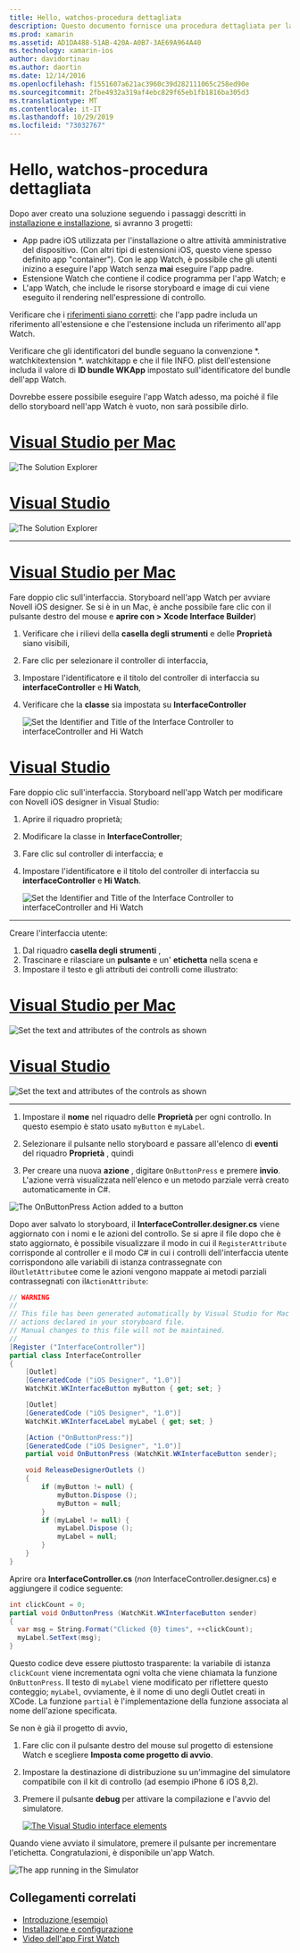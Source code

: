 ```yaml
---
title: Hello, watchos-procedura dettagliata
description: Questo documento fornisce una procedura dettagliata per la creazione di una semplice applicazione watchos con Novell. Viene descritto come lavorare sia in Visual Studio che in Visual Studio per Mac, utilizzare gli storyboard e rispondere agli eventi nel codice.
ms.prod: xamarin
ms.assetid: AD1DA488-51AB-420A-A0B7-3AE69A964A40
ms.technology: xamarin-ios
author: davidortinau
ms.author: daortin
ms.date: 12/14/2016
ms.openlocfilehash: f1551607a621ac3960c39d282111065c258ed90e
ms.sourcegitcommit: 2fbe4932a319af4ebc829f65eb1fb1816ba305d3
ms.translationtype: MT
ms.contentlocale: it-IT
ms.lasthandoff: 10/29/2019
ms.locfileid: "73032767"
---
```

# <a name="hello-watchos--walkthrough"></a>Hello, watchos-procedura dettagliata

Dopo aver creato una soluzione seguendo i passaggi descritti in [installazione e installazione](~/ios/watchos/get-started/installation.md), si avranno 3 progetti:

- App padre iOS utilizzata per l'installazione o altre attività amministrative del dispositivo. (Con altri tipi di estensioni iOS, questo viene spesso definito app "container"). Con le app Watch, è possibile che gli utenti inizino a eseguire l'app Watch senza **mai** eseguire l'app padre.
- Estensione Watch che contiene il codice programma per l'app Watch; e
- L'app Watch, che include le risorse storyboard e image di cui viene eseguito il rendering nell'espressione di controllo.

Verificare che i [riferimenti siano corretti](~/ios/watchos/get-started/project-references.md): che l'app padre includa un riferimento all'estensione e che l'estensione includa un riferimento all'app Watch.

Verificare che gli identificatori del bundle seguano la convenzione \*. watchkitextension \*. watchkitapp e che il file INFO. plist dell'estensione includa il valore di **ID bundle WKApp** impostato sull'identificatore del bundle dell'app Watch.

Dovrebbe essere possibile eseguire l'app Watch adesso, ma poiché il file dello storyboard nell'app Watch è vuoto, non sarà possibile dirlo.

# <a name="visual-studio-for-mactabmacos"></a>[Visual Studio per Mac](#tab/macos)

![](hello-watch-images/projectstructure.png "The Solution Explorer")

# <a name="visual-studiotabwindows"></a>[Visual Studio](#tab/windows)

![](hello-watch-images/vs-projectstructure.png "The Solution Explorer")

-----

# <a name="visual-studio-for-mactabmacos"></a>[Visual Studio per Mac](#tab/macos)

Fare doppio clic sull'interfaccia. Storyboard nell'app Watch per avviare Novell iOS designer. Se si è in un Mac, è anche possibile fare clic con il pulsante destro del mouse e **aprire con > Xcode Interface Builder**)

1. Verificare che i rilievi della **casella degli strumenti** e delle **Proprietà** siano visibili,
1. Fare clic per selezionare il controller di interfaccia,
1. Impostare l'identificatore e il titolo del controller di interfaccia su **interfaceController** e **Hi Watch**,
1. Verificare che la **classe** sia impostata su **InterfaceController**

    ![](hello-watch-images/interfacecontrollerattributes.png "Set the Identifier and Title of the Interface Controller to interfaceController and Hi Watch")

# <a name="visual-studiotabwindows"></a>[Visual Studio](#tab/windows)

Fare doppio clic sull'interfaccia. Storyboard nell'app Watch per modificare con Novell iOS designer in Visual Studio:

1. Aprire il riquadro proprietà;
1. Modificare la classe in **InterfaceController**;
1. Fare clic sul controller di interfaccia; e
1. Impostare l'identificatore e il titolo del controller di interfaccia su **interfaceController** e **Hi Watch**.

    ![](hello-watch-images/vs-interfacecontrollerattributes.png "Set the Identifier and Title of the Interface Controller to interfaceController and Hi Watch")

-----

Creare l'interfaccia utente:

1. Dal riquadro **casella degli strumenti** ,
1. Trascinare e rilasciare un **pulsante** e un' **etichetta** nella scena e
1. Impostare il testo e gli attributi dei controlli come illustrato:

# <a name="visual-studio-for-mactabmacos"></a>[Visual Studio per Mac](#tab/macos)

![](hello-watch-images/draganddrop.png "Set the text and attributes of the controls as shown")

# <a name="visual-studiotabwindows"></a>[Visual Studio](#tab/windows)

![](hello-watch-images/vs-draganddrop.png "Set the text and attributes of the controls as shown")

-----

1. Impostare il **nome** nel riquadro delle **Proprietà** per ogni controllo. In questo esempio è stato usato `myButton` e `myLabel`.

1. Selezionare il pulsante nello storyboard e passare all'elenco di **eventi** del riquadro **Proprietà** , quindi

1. Per creare una nuova **azione** , digitare `OnButtonPress` e premere **invio**.
  L'azione verrà visualizzata nell'elenco e un metodo parziale verrà creato automaticamente in C#.

![](hello-watch-images/buttonaction.png "The OnButtonPress Action added to a button")

Dopo aver salvato lo storyboard, il **InterfaceController.designer.cs** viene aggiornato con i nomi e le azioni del controllo. Se si apre il file dopo che è stato aggiornato, è possibile visualizzare il modo in cui il `RegisterAttribute` corrisponde al controller e il modo C# in cui i controlli dell'interfaccia utente corrispondono alle variabili di istanza contrassegnate con il`OutletAttribute`e come le azioni vengono mappate ai metodi parziali contrassegnati con il`ActionAttribute`:

```csharp
// WARNING
//
// This file has been generated automatically by Visual Studio for Mac from the outlets and
// actions declared in your storyboard file.
// Manual changes to this file will not be maintained.
//
[Register ("InterfaceController")]
partial class InterfaceController
{
    [Outlet]
    [GeneratedCode ("iOS Designer", "1.0")]
    WatchKit.WKInterfaceButton myButton { get; set; }

    [Outlet]
    [GeneratedCode ("iOS Designer", "1.0")]
    WatchKit.WKInterfaceLabel myLabel { get; set; }

    [Action ("OnButtonPress:")]
    [GeneratedCode ("iOS Designer", "1.0")]
    partial void OnButtonPress (WatchKit.WKInterfaceButton sender);

    void ReleaseDesignerOutlets ()
    {
        if (myButton != null) {
            myButton.Dispose ();
            myButton = null;
        }
        if (myLabel != null) {
            myLabel.Dispose ();
            myLabel = null;
        }
    }
}
```

Aprire ora **InterfaceController.cs** (*non* InterfaceController.designer.cs) e aggiungere il codice seguente:

```csharp
int clickCount = 0;
partial void OnButtonPress (WatchKit.WKInterfaceButton sender)
{
  var msg = String.Format("Clicked {0} times", ++clickCount);
  myLabel.SetText(msg);
}
```

Questo codice deve essere piuttosto trasparente: la variabile di istanza `clickCount` viene incrementata ogni volta che viene chiamata la funzione `OnButtonPress`. Il testo di `myLabel` viene modificato per riflettere questo conteggio; `myLabel`, ovviamente, è il nome di uno degli Outlet creati in XCode. La funzione `partial` è l'implementazione della funzione associata al nome dell'azione specificata.

Se non è già il progetto di avvio,

1. Fare clic con il pulsante destro del mouse sul progetto di estensione Watch e scegliere **Imposta come progetto di avvio**.

1. Impostare la destinazione di distribuzione su un'immagine del simulatore compatibile con il kit di controllo (ad esempio iPhone 6 iOS 8,2).

1. Premere il pulsante **debug** per attivare la compilazione e l'avvio del simulatore.

    [![](hello-watch-images/readytodebug-sml.png "The Visual Studio interface elements")](hello-watch-images/readytodebug.png#lightbox)

Quando viene avviato il simulatore, premere il pulsante per incrementare l'etichetta.
Congratulazioni, è disponibile un'app Watch.

![](hello-watch-images/running.png "The app running in the Simulator")

## <a name="related-links"></a>Collegamenti correlati

- [Introduzione (esempio)](https://docs.microsoft.com/samples/xamarin/ios-samples/watchkit-gettingstarted)
- [Installazione e configurazione](~/ios/watchos/get-started/installation.md)
- [Video dell'app First Watch](https://blog.xamarin.com/your-first-watch-kit-app/)
